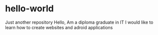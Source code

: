 # hello-world
Just another repository
Hello,
Am a diploma graduate in IT
I would like to learn how to create websites and adroid applications
